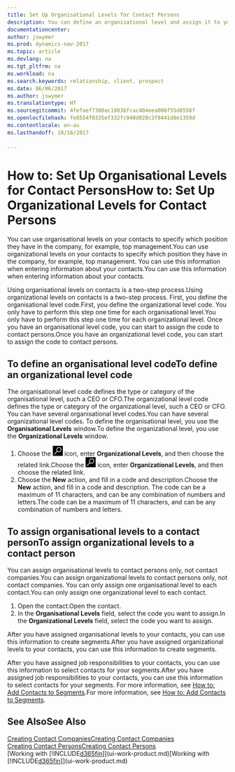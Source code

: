 ```yaml
---
title: Set Up Organisational Levels for Contact Persons
description: You can define an organisational level and assign it to your contact to indicate the position they have in their company, for example, top management.
documentationcenter: 
author: jswymer
ms.prod: dynamics-nav-2017
ms.topic: article
ms.devlang: na
ms.tgt_pltfrm: na
ms.workload: na
ms.search.keywords: relationship, client, prospect
ms.date: 06/06/2017
ms.author: jswymer
ms.translationtype: HT
ms.sourcegitcommit: 4fefaef7380ac10836fcac404eea006f55d8556f
ms.openlocfilehash: fe8554f0335ef332fc940d020c3f8441d8e1359d
ms.contentlocale: en-au
ms.lasthandoff: 10/16/2017

---
```

# <a name="how-to-set-up-organizational-levels-for-contact-persons"></a><span data-ttu-id="0d9e9-103">How to: Set Up Organisational Levels for Contact Persons</span><span class="sxs-lookup"><span data-stu-id="0d9e9-103">How to: Set Up Organizational Levels for Contact Persons</span></span>
<span data-ttu-id="0d9e9-104">You can use organisational levels on your contacts to specify which position they have in the company, for example, top management.</span><span class="sxs-lookup"><span data-stu-id="0d9e9-104">You can use organizational levels on your contacts to specify which position they have in the company, for example, top management.</span></span> <span data-ttu-id="0d9e9-105">You can use this information when entering information about your contacts.</span><span class="sxs-lookup"><span data-stu-id="0d9e9-105">You can use this information when entering information about your contacts.</span></span>

<span data-ttu-id="0d9e9-106">Using organisational levels on contacts is a two-step process.</span><span class="sxs-lookup"><span data-stu-id="0d9e9-106">Using organizational levels on contacts is a two-step process.</span></span> <span data-ttu-id="0d9e9-107">First, you define the organisational level code.</span><span class="sxs-lookup"><span data-stu-id="0d9e9-107">First, you define the organizational level code.</span></span> <span data-ttu-id="0d9e9-108">You only have to perform this step one time for each organisational level.</span><span class="sxs-lookup"><span data-stu-id="0d9e9-108">You only have to perform this step one time for each organizational level.</span></span> <span data-ttu-id="0d9e9-109">Once you have an organisational level code, you can start to assign the code to contact persons.</span><span class="sxs-lookup"><span data-stu-id="0d9e9-109">Once you have an organizational level code, you can start to assign the code to contact persons.</span></span>

## <a name="to-define-an-organizational-level-code"></a><span data-ttu-id="0d9e9-110">To define an organisational level code</span><span class="sxs-lookup"><span data-stu-id="0d9e9-110">To define an organizational level code</span></span>
<span data-ttu-id="0d9e9-111">The organisational level code defines the type or category of the organisational level, such a CEO  or CFO.</span><span class="sxs-lookup"><span data-stu-id="0d9e9-111">The organizational level code defines the type or category of the organizational level, such a CEO  or CFO.</span></span> <span data-ttu-id="0d9e9-112">You can have several organisational level codes.</span><span class="sxs-lookup"><span data-stu-id="0d9e9-112">You can have several organizational level codes.</span></span> <span data-ttu-id="0d9e9-113">To define the organisational level, you use the **Organisational Levels** window.</span><span class="sxs-lookup"><span data-stu-id="0d9e9-113">To define the organizational level, you use the **Organizational Levels** window.</span></span>

1. <span data-ttu-id="0d9e9-114">Choose the ![Search for Page or Report](media/ui-search/search_small.png "Search for Page or Report icon") icon, enter **Organizational Levels**, and then choose the related link.</span><span class="sxs-lookup"><span data-stu-id="0d9e9-114">Choose the ![Search for Page or Report](media/ui-search/search_small.png "Search for Page or Report icon") icon, enter **Organizational Levels**, and then choose the related link.</span></span>
2. <span data-ttu-id="0d9e9-115">Choose the **New** action, and fill in a code and description.</span><span class="sxs-lookup"><span data-stu-id="0d9e9-115">Choose the **New** action, and fill in a code and description.</span></span> <span data-ttu-id="0d9e9-116">The code can be a maximum of 11 characters, and can be any combination of numbers and letters.</span><span class="sxs-lookup"><span data-stu-id="0d9e9-116">The code can be a maximum of 11 characters, and can be any combination of numbers and letters.</span></span>

## <a name="to-assign-organizational-levels-to-a-contact-person"></a><span data-ttu-id="0d9e9-117">To assign organisational levels to a contact person</span><span class="sxs-lookup"><span data-stu-id="0d9e9-117">To assign organizational levels to a contact person</span></span>
<span data-ttu-id="0d9e9-118">You can assign organisational levels to contact persons only, not contact companies.</span><span class="sxs-lookup"><span data-stu-id="0d9e9-118">You can assign organizational levels to contact persons only, not contact companies.</span></span> <span data-ttu-id="0d9e9-119">You can only assign one organisational level to each contact.</span><span class="sxs-lookup"><span data-stu-id="0d9e9-119">You can only assign one organizational level to each contact.</span></span>

1. <span data-ttu-id="0d9e9-120">Open the contact.</span><span class="sxs-lookup"><span data-stu-id="0d9e9-120">Open the contact.</span></span>
2. <span data-ttu-id="0d9e9-121">In the **Organisational Levels** field, select the code you want to assign.</span><span class="sxs-lookup"><span data-stu-id="0d9e9-121">In the **Organizational Levels** field, select the code you want to assign.</span></span>

<span data-ttu-id="0d9e9-122">After you have assigned organisational levels to your contacts, you can use this information to create segments.</span><span class="sxs-lookup"><span data-stu-id="0d9e9-122">After you have assigned organizational levels to your contacts, you can use this information to create segments.</span></span>

<span data-ttu-id="0d9e9-123">After you have assigned job responsibilities to your contacts, you can use this information to select contacts for your segments.</span><span class="sxs-lookup"><span data-stu-id="0d9e9-123">After you have assigned job responsibilities to your contacts, you can use this information to select contacts for your segments.</span></span> <span data-ttu-id="0d9e9-124">For more information, see [How to: Add Contacts to Segments](marketing-add-contact-segment.md).</span><span class="sxs-lookup"><span data-stu-id="0d9e9-124">For more information, see [How to: Add Contacts to Segments](marketing-add-contact-segment.md).</span></span>

## <a name="see-also"></a><span data-ttu-id="0d9e9-125">See Also</span><span class="sxs-lookup"><span data-stu-id="0d9e9-125">See Also</span></span>
[<span data-ttu-id="0d9e9-126">Creating Contact Companies</span><span class="sxs-lookup"><span data-stu-id="0d9e9-126">Creating Contact Companies</span></span>](marketing-create-contact-companies.md)  
[<span data-ttu-id="0d9e9-127">Creating Contact Persons</span><span class="sxs-lookup"><span data-stu-id="0d9e9-127">Creating Contact Persons</span></span>](marketing-create-contact-persons.md)  
<span data-ttu-id="0d9e9-128">[Working with [!INCLUDE[d365fin](includes/d365fin_md.md)]](ui-work-product.md)</span><span class="sxs-lookup"><span data-stu-id="0d9e9-128">[Working with [!INCLUDE[d365fin](includes/d365fin_md.md)]](ui-work-product.md)</span></span>  

